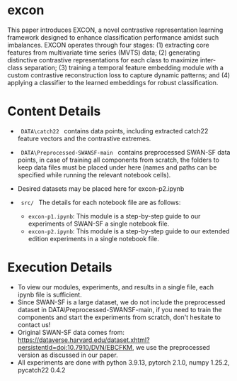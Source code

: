 # excon
This paper introduces EXCON, a novel contrastive representation learning framework designed to enhance classification performance amidst such imbalances. EXCON operates through four stages: (1) extracting core features from multivariate time series (MVTS) data; (2) generating distinctive contrastive representations for each class to maximize inter-class separation; (3) training a temporal feature embedding module with a custom contrastive reconstruction loss to capture dynamic patterns; and (4) applying a classifier to the learned embeddings for robust classification.

# Content Details
* <code> DATA\catch22 </code> contains data points, including extracted catch22 feature vectors and the contrastive extremes.

* <code> DATA\Preprocessed-SWANSF-main </code> contains preprocessed SWAN-SF data points, in case of training all components from scratch, the folders to keep data files must be placed under here (names and paths can be specified while running the relevant notebook cells).
* Desired datasets may be placed here for excon-p2.ipynb
  
* <code> src/ </code> The details for each notebook file are as follows:
  - <code>excon-p1.ipynb</code>: This module is a step-by-step guide to our experiments of SWAN-SF a single notebook file.
  - <code>excon-p2.ipynb</code>: This module is a step-by-step guide to our extended edition experiments in a single notebook file.
    
# Execution Details 
* To view our modules, experiments, and results in a single file, each ipynb file is sufficient.
* Since SWAN-SF is a large dataset, we do not include the preprocessed dataset in DATA\Preprocessed-SWANSF-main, if you need to train the components and start the experiments from scratch, don't hesitate to contact us!
* Original SWAN-SF data comes from: https://dataverse.harvard.edu/dataset.xhtml?persistentId=doi:10.7910/DVN/EBCFKM,
we use the preprocessed version as discussed in our paper.
* All experiments are done with python 3.9.13, pytorch 2.1.0, numpy 1.25.2, pycatch22 0.4.2

